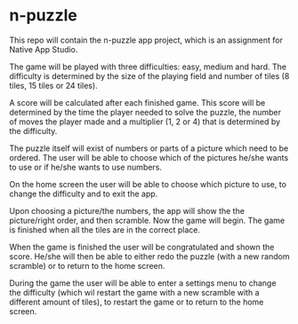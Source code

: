 n-puzzle
========

This repo will contain the n-puzzle app project, which is an assignment for Native  App Studio.

The game will be played with three difficulties: easy, medium and hard. The difficulty is determined by the size of the playing field and number of tiles (8 tiles, 15 tiles or 24 tiles).

A score will be calculated after each finished game. This score will be determined by the time the player needed to solve the puzzle, the number of moves the player made and a multiplier (1, 2 or 4) that is determined by the difficulty.

The puzzle itself will exist of numbers or parts of a picture which need to be ordered.
The user will be able to choose which of the pictures he/she wants to use or if he/she wants to use numbers.

On the home screen the user will be able to choose which picture to use, to change the difficulty and to exit the app.

Upon choosing a picture/the numbers, the app will show the the picture/right order, and then scramble.
Now the game will begin. The game is finished when all the tiles are in the correct place. 

When the game is finished the user will be congratulated and shown the score. He/she will then be able to either redo the puzzle (with a new random scramble) or to return to the home screen.

During the game the user will be able to enter a settings menu to change the difficulty (which wil restart the game with a new scramble with a different amount of tiles), to restart the game or to return to the home screen.

